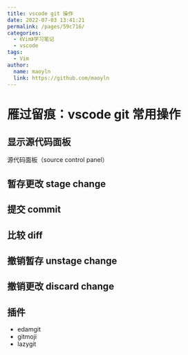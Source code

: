 ```yaml
---
title: vscode git 操作
date: 2022-07-03 13:41:21
permalink: /pages/59c716/
categories:
  - 《Vim》学习笔记
  - vscode
tags:
  - Vim
author:
  name: maoyln
  link: https://github.com/maoyln
---
```

# 雁过留痕：vscode git 常用操作

## 显示源代码面板

源代码面板（source control panel）

## 暂存更改 stage change

## 提交 commit

## 比较 diff

## 撤销暂存 unstage change

## 撤销更改 discard change

## 插件

- edamgit
- gitmoji
- lazygit